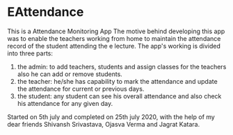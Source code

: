 # EAttendance
This is a Attendance Monitoring App
The motive behind developing this app was to enable the teachers working from home to maintain the attendance record of the student attending the e lecture.
The app's working is divided into three parts:
1. the admin: to add teachers, students and assign classes for the teachers also he can add or remove students.
2. the teacher: he/she has capability to mark the attendance and update the attendance for current or previous days.
3. the student: any student can see his overall attendance and also check his attendance for any given day.

Started on 5th july and completed on 25th july 2020, with the help of my dear friends Shivansh Srivastava, Ojasva Verma and Jagrat Katara.

